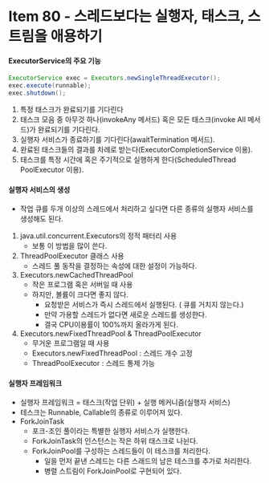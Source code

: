 # Item 80 - 스레드보다는 실행자, 태스크, 스트림을 애용하기

#### ExecutorService의 주요 기능
```java
ExecutorService exec = Executors.newSingleThreadExecutor();
exec.execute(runnable);
exec.shutdown();
```
1. 특정 태스크가 완료되기를 기다린다
2. 태스크 모음 중 아무것 하나(invokeAny 메서드) 혹은 모든 태스크(invoke All 메서드)가 완료되기를 기다린다.
3. 실행자 서비스가 종료하기를 기다린다(awaitTermination 메서드).
4. 완료된 태스크들의 결과를 차례로 받는다(ExecutorCompletionService 이용).
5. 태스크를 특정 시간에 혹은 주기적으로 실행하게 한다(ScheduledThread PoolExecutor 이용).


#### 실행자 서비스의 생성
* 작업 큐를 두개 이상의 스레드에서 처리하고 싶다면 다른 종류의 실행자 서비스를 생성해도 된다.
1. java.util.concurrent.Executors의 정적 패터리 사용
	* 보통 이 방법을 많이 쓴다.
2. ThreadPoolExecutor 클래스 사용
	* 스레드 풀 동작을 결정하는 속성에 대한 설정이 가능하다.
3. Executors.newCachedThreadPool
	* 작은 프로그램 혹은 서버일 때 사용
	* 하지만, 볼륨이 크다면 좋지 않다.
		* 요청받은 서비스가 즉시 스레드에서 실행된다. ( 큐를 거치지 않는다.)
		* 만약 가용할 스레드가 없다면 새로운 스레드를 생성한다.
		* 결국 CPU이용률이 100%까지 올라가게 된다.
4. Executors.newFixedThreadPool & ThreadPoolExecutor
	* 무거운 프로그램일 때 사용
	* Executors.newFixedThreadPool : 스레드 개수 고정
	* ThreadPoolExecutor : 스레드 통제 가능

#### 실행자 프레임워크
* 실행자 프레임워크 = 태스크(작업 단위) + 실행 메커니즘(실행자 서비스)
* 테스크는 Runnable, Callable의 종류로 이루어져 있다.
* ForkJoinTask
	* 포크-조인 풀이라는 특별한 실행자 서비스가 실행한다.
	* ForkJoinTask의 인스턴스는 작은 하위 태스크로 나뉜다.
	* ForkJoinPool를 구성하는 스레드들이 이 테스크를 처리한다.
		* 일을 먼저 끝낸 스레드는 다른 스래드의 남은 테스크를 추가로 처리한다.
		* 병렬 스트림이 ForkJoinPool로 구현되어 있다.









<!--
```java

```
-->

